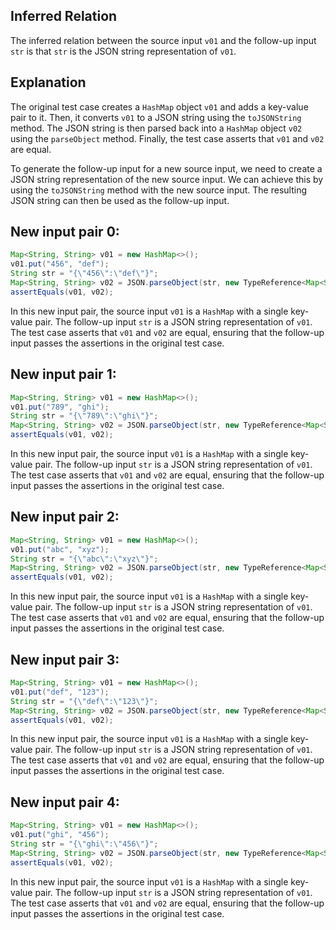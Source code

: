 ## Inferred Relation
The inferred relation between the source input `v01` and the follow-up input `str` is that `str` is the JSON string representation of `v01`.

## Explanation
The original test case creates a `HashMap` object `v01` and adds a key-value pair to it. Then, it converts `v01` to a JSON string using the `toJSONString` method. The JSON string is then parsed back into a `HashMap` object `v02` using the `parseObject` method. Finally, the test case asserts that `v01` and `v02` are equal.

To generate the follow-up input for a new source input, we need to create a JSON string representation of the new source input. We can achieve this by using the `toJSONString` method with the new source input. The resulting JSON string can then be used as the follow-up input.

## New input pair 0:
```java
Map<String, String> v01 = new HashMap<>();
v01.put("456", "def");
String str = "{\"456\":\"def\"}";
Map<String, String> v02 = JSON.parseObject(str, new TypeReference<Map<String, String>>() {}.getType());
assertEquals(v01, v02);
```

In this new input pair, the source input `v01` is a `HashMap` with a single key-value pair. The follow-up input `str` is a JSON string representation of `v01`. The test case asserts that `v01` and `v02` are equal, ensuring that the follow-up input passes the assertions in the original test case.

## New input pair 1:
```java
Map<String, String> v01 = new HashMap<>();
v01.put("789", "ghi");
String str = "{\"789\":\"ghi\"}";
Map<String, String> v02 = JSON.parseObject(str, new TypeReference<Map<String, String>>() {}.getType());
assertEquals(v01, v02);
```

In this new input pair, the source input `v01` is a `HashMap` with a single key-value pair. The follow-up input `str` is a JSON string representation of `v01`. The test case asserts that `v01` and `v02` are equal, ensuring that the follow-up input passes the assertions in the original test case.

## New input pair 2:
```java
Map<String, String> v01 = new HashMap<>();
v01.put("abc", "xyz");
String str = "{\"abc\":\"xyz\"}";
Map<String, String> v02 = JSON.parseObject(str, new TypeReference<Map<String, String>>() {}.getType());
assertEquals(v01, v02);
```

In this new input pair, the source input `v01` is a `HashMap` with a single key-value pair. The follow-up input `str` is a JSON string representation of `v01`. The test case asserts that `v01` and `v02` are equal, ensuring that the follow-up input passes the assertions in the original test case.

## New input pair 3:
```java
Map<String, String> v01 = new HashMap<>();
v01.put("def", "123");
String str = "{\"def\":\"123\"}";
Map<String, String> v02 = JSON.parseObject(str, new TypeReference<Map<String, String>>() {}.getType());
assertEquals(v01, v02);
```

In this new input pair, the source input `v01` is a `HashMap` with a single key-value pair. The follow-up input `str` is a JSON string representation of `v01`. The test case asserts that `v01` and `v02` are equal, ensuring that the follow-up input passes the assertions in the original test case.

## New input pair 4:
```java
Map<String, String> v01 = new HashMap<>();
v01.put("ghi", "456");
String str = "{\"ghi\":\"456\"}";
Map<String, String> v02 = JSON.parseObject(str, new TypeReference<Map<String, String>>() {}.getType());
assertEquals(v01, v02);
```

In this new input pair, the source input `v01` is a `HashMap` with a single key-value pair. The follow-up input `str` is a JSON string representation of `v01`. The test case asserts that `v01` and `v02` are equal, ensuring that the follow-up input passes the assertions in the original test case.